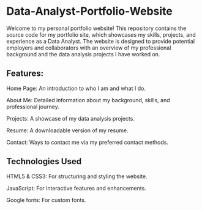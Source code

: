 # Data-Analyst-Portfolio-Website

Welcome to my personal portfolio website! This repository contains the source code for my portfolio site, which showcases my skills, projects, and experience as a Data Analyst. The website is designed to provide potential employers and collaborators with an overview of my professional background and the data analysis projects I have worked on.

## Features:

Home Page: An introduction to who I am and what I do.

About Me: Detailed information about my background, skills, and professional journey.

Projects: A showcase of my data analysis projects.

Resume: A downloadable version of my resume.

Contact: Ways to contact me via my preferred contact methods.

## Technologies Used

HTML5 & CSS3: For structuring and styling the website.

JavaScript: For interactive features and enhancements.

Google fonts: For custom fonts.



